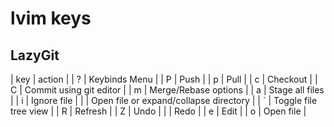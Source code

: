 # lvim keys

## LazyGit

| key | action |
| ? | Keybinds Menu |
| P | Push |
| p | Pull |
| c | Checkout |
| C | Commit using git editor |
| m | Merge/Rebase options |
| a | Stage all files |
| i | Ignore file |
| <Enter> | Open file or expand/collapse directory |
| ` | Toggle file tree view |
| R | Refresh |
| Z | Undo |
| <C-z> | Redo |
| e | Edit |
| o | Open file |



